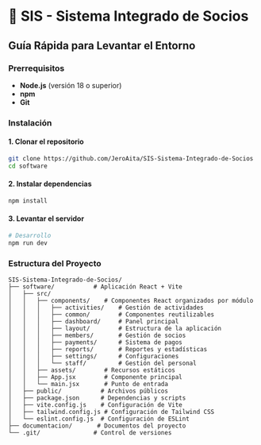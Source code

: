 # 🚀 SIS - Sistema Integrado de Socios

## Guía Rápida para Levantar el Entorno

### Prerrequisitos
- **Node.js** (versión 18 o superior)
- **npm** 
- **Git**

### Instalación

#### 1. Clonar el repositorio
```bash
git clone https://github.com/JeroAita/SIS-Sistema-Integrado-de-Socios
cd software
```

#### 2. Instalar dependencias
```bash
npm install
```

#### 3. Levantar el servidor
```bash
# Desarrollo
npm run dev
```

### Estructura del Proyecto
```
SIS-Sistema-Integrado-de-Socios/
├── software/           # Aplicación React + Vite
│   ├── src/
│   │   ├── components/    # Componentes React organizados por módulo
│   │   │   ├── activities/    # Gestión de actividades
│   │   │   ├── common/        # Componentes reutilizables
│   │   │   ├── dashboard/     # Panel principal
│   │   │   ├── layout/        # Estructura de la aplicación
│   │   │   ├── members/       # Gestión de socios
│   │   │   ├── payments/      # Sistema de pagos
│   │   │   ├── reports/       # Reportes y estadísticas
│   │   │   ├── settings/      # Configuraciones
│   │   │   └── staff/         # Gestión del personal
│   │   ├── assets/        # Recursos estáticos
│   │   ├── App.jsx        # Componente principal
│   │   └── main.jsx       # Punto de entrada
│   ├── public/           # Archivos públicos
│   ├── package.json      # Dependencias y scripts
│   ├── vite.config.js    # Configuración de Vite
│   ├── tailwind.config.js # Configuración de Tailwind CSS
│   └── eslint.config.js  # Configuración de ESLint
├── documentacion/       # Documentos del proyecto
└── .git/               # Control de versiones
```

